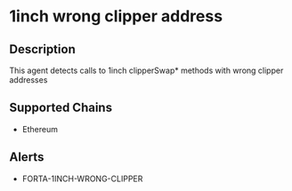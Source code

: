 # 1inch wrong clipper address

## Description

This agent detects calls to 1inch clipperSwap* methods with wrong clipper addresses

## Supported Chains

- Ethereum

## Alerts

- FORTA-1INCH-WRONG-CLIPPER
